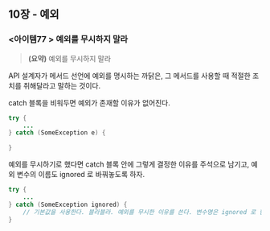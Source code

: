 ## 10장 - 예외

### <아이템77 > 예외를 무시하지 말라

> **(요약)** 예외를 무시하지 말라

API 설계자가 메서드 선언에 예외를 명시하는 까닭은, 그 메서드를 사용할 때 적절한 조치를 취해달라고 말하는 것이다.

catch 블록을 비워두면 예외가 존재할 이유가 없어진다.

```java
try {
    ...
} catch (SomeException e) {
    
}
```

예외를 무시하기로 했다면 catch 블록 안에 그렇게 결정한 이유를 주석으로 남기고, 예외 변수의 이름도 ignored 로 바꿔놓도록 하자.

```java
try {
    ...
} catch (SomeException ignored) {
    // 기본값을 사용한다. 블라블라. 예외를 무시한 이유를 쓴다. 변수명은 ignored 로 한다.
}
```
